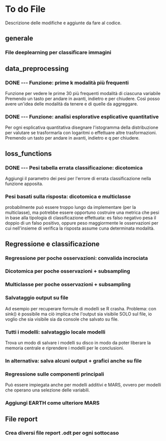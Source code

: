 # To do File

Descrizione delle modifiche e aggiunte da fare al codice.

## generale
### File deeplearning per classificare immagini

## data_preprocessing

### DONE --- Funzione: prime k modalità più frequenti
Funzione per vedere le prime 30 più frequenti modalità di ciascuna variabile 
Premendo un tasto per andare in avanti, indietro e per chiudere.
Così posso avere un'idea delle modalità da tenere e di quelle da aggreggare.


### DONE --- Funzione: analisi esplorative esplicative quantitative
Per ogni esplicativa quantitativa disegnare l'istogramma della distribuzione per valutare se trasformarla con logaritmi o 
effettuare altre trasformazioni.
Premendo un tasto per andare in avanti, indietro e q per chiudere.


## loss_functions

### DONE --- Pesi tabella errata classificazione: dicotomica
Aggiungi il parametro dei pesi per l'errore di errata classificazione nella funzione apposita.

### Pesi basati sulla risposta: dicotomica e multiclasse
probabilmente può essere troppo lungo da implementare (per la multiclasse), ma potrebbe essere opportuno costruire una metrica che pesi in base alla tipologia di classificazione effettuata: es falso negativo pesa il doppio di un falso positivo, oppure peso maggiormente le osservazioni per cui nell'insieme di verifica la risposta assume cuna determinata modalità.


## Regressione e classificazione

### 

### Regressione per poche osservazioni: convalida incrociata

### Dicotomica per poche osservazioni + subsampling

### Multiclasse per poche osservazioni +  subsampling

### Salvataggio output su file
Ad esempio per recuperare formule di modelli se R crasha.
Problema: con sink() è possibile ma ciò implica che l'output sia visibile SOLO sul file,
io voglio che sia visibile sia da console che salvato su file.

### Tutti i modelli: salvataggio locale modelli
Trova un modo di salvare i modelli su disco in modo da poter liberare la memoria centrale 
e riprendere i modelli per le conclusioni.

### In alternativa: salva alcuni output + grafici anche su file


### Regressione sulle componenti principali
Può essere impiegata anche per modelli additivi e MARS, ovvero per modelli che operano una selezione delle variabili.

### Aggiungi EARTH come ulteriore MARS 


## File report

### Crea diversi file report .odt per ogni sottocaso